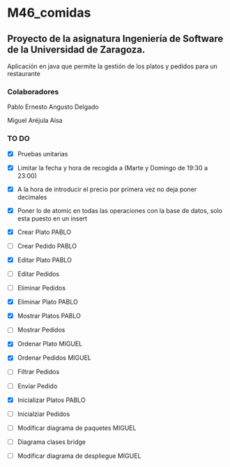 # M46_comidas

 
## Proyecto de la asignatura Ingeniería de Software de la Universidad de Zaragoza. 
Aplicación en java que permite la gestión de los platos y pedidos para un restaurante

### Colaboradores
Pablo Ernesto Angusto Delgado

Miguel Aréjula Aísa

### TO DO
- [x] Pruebas unitarias
- [x] Limitar la fecha y hora de recogida a (Marte y Domingo de 19:30 a 23:00)
- [x] A la hora de introducir el precio por primera vez no deja poner decimales
- [x] Poner lo de atomic en todas las operaciones con la base de datos, solo esta puesto en un insert
- [X] Crear Plato PABLO
- [ ] Crear Pedido PABLO
- [X] Editar Plato PABLO
- [ ] Editar Pedidos 
- [ ] Eliminar Pedidos
- [X] Eliminar Plato PABLO
- [X] Mostrar Platos PABLO
- [ ] Mostrar Pedidos
- [x] Ordenar Plato MIGUEL
- [x] Ordenar Pedidos MIGUEL
- [ ] Filtrar Pedidos
- [ ] Enviar Pedido
- [X] Inicializar Platos PABLO
- [ ] Inicialziar Pedidos
- [ ] Modificar diagrama de paquetes MIGUEL
- [ ] Diagrama clases bridge
- [ ] Modificar diagrama de despliegue MIGUEL

